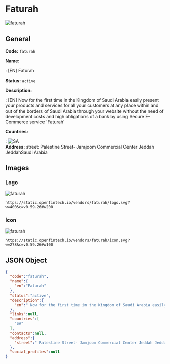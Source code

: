 
# Faturah 
![faturah](https://static.openfintech.io/vendors/faturah/logo.svg?w=400&c=v0.59.26#w200)  

## General 
 
**Code:** `faturah` 
 
**Name:** 
 
:	[EN] Faturah 
 
**Status:** `active` 
 
**Description:** 
 
: [EN]  Now for the first time in the Kingdom of Saudi Arabia easily present your products and services for all your customers at any place within and out of the borders of Saudi Arabia through your website without the need of development costs and high obligations of a bank by using Secure E-Commerce service 'Faturah'  
 
 
**Countries:** 
 
:	![SA](https://cdnjs.cloudflare.com/ajax/libs/flag-icon-css/3.3.0/flags/4x3/sa.svg#w24)  
**Address:** 
street:  Palestine Street- Jamjoom Commercial Center Jeddah JeddahSaudi Arabia  

## Images 

### Logo 
 
![faturah](https://static.openfintech.io/vendors/faturah/logo.svg?w=400&c=v0.59.26#w200)  

```
https://static.openfintech.io/vendors/faturah/logo.svg?w=400&c=v0.59.26#w200
```  

### Icon 
 
![faturah](https://static.openfintech.io/vendors/faturah/icon.svg?w=278&c=v0.59.26#w100)  

```
https://static.openfintech.io/vendors/faturah/icon.svg?w=278&c=v0.59.26#w100
```  

## JSON Object 

```json
{
  "code":"faturah",
  "name":{
    "en":"Faturah"
  },
  "status":"active",
  "description":{
    "en":" Now for the first time in the Kingdom of Saudi Arabia easily present your products and services for all your customers at any place within and out of the borders of Saudi Arabia through your website without the need of development costs and high obligations of a bank by using Secure E-Commerce service 'Faturah' "
  },
  "links":null,
  "countries":[
    "SA"
  ],
  "contacts":null,
  "address":{
    "street":" Palestine Street- Jamjoom Commercial Center Jeddah JeddahSaudi Arabia "
  },
  "social_profiles":null
}
```  

